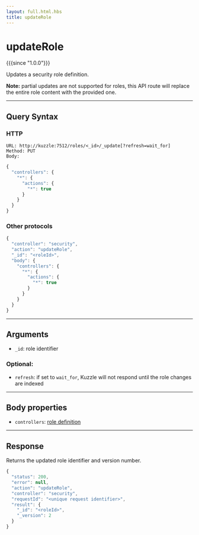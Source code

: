 ```yaml
---
layout: full.html.hbs
title: updateRole
---
```


# updateRole

{{{since "1.0.0"}}}

Updates a security role definition.

**Note:** partial updates are not supported for roles, this API route will replace the entire role content with the provided one.

---

## Query Syntax

### HTTP

```http
URL: http://kuzzle:7512/roles/<_id>/_update[?refresh=wait_for]
Method: PUT
Body:
```

```js
{
  "controllers": {
    "*": {
      "actions": {
        "*": true
      }
    }
  }
}
```

### Other protocols

```js
{
  "controller": "security",
  "action": "updateRole",
  "_id": "<roleId>",
  "body": {
    "controllers": {
      "*": {
        "actions": {
          "*": true
        }
      }
    }
  }
}
```

---

## Arguments

- `_id`: role identifier

### Optional:

- `refresh`: if set to `wait_for`, Kuzzle will not respond until the role changes are indexed

---

## Body properties

- `controllers`: [role definition](/guide/1/essentials/security/#defining-roles)

---

## Response

Returns the updated role identifier and version number.

```javascript
{
  "status": 200,
  "error": null,
  "action": "updateRole",
  "controller": "security",
  "requestId": "<unique request identifier>",
  "result": {
    "_id": "<roleId>",
    "_version": 2
  }
}
```
